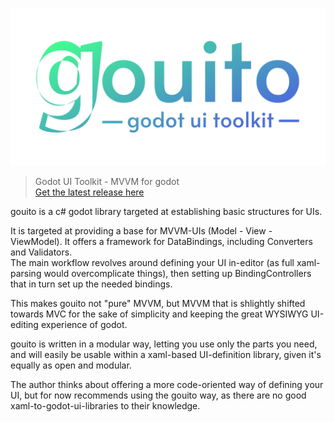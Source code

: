 ![# gouito](https://github.com/5000K/gouito/blob/master/assets/logo.png?raw=true)

> Godot UI Toolkit - MVVM for godot  
> [Get the latest release here](https://github.com/5000K/gouito/releases/latest)

gouito is a c# godot library targeted at establishing basic structures for UIs.

It is targeted at providing a base for  MVVM-UIs (Model - View - ViewModel). It offers a framework for DataBindings, including Converters and Validators.  
The main workflow revolves around defining your UI in-editor (as full xaml-parsing would overcomplicate things), then setting up BindingControllers that in turn set up the needed bindings.

This makes gouito not "pure" MVVM, but MVVM that is shlightly shifted towards MVC for the sake of simplicity and keeping the great WYSIWYG UI-editing experience of godot.

gouito is written in a modular way, letting you use only the parts you need, and will easily be usable within a xaml-based UI-definition library, given it's equally as open and modular.

The author thinks about offering a more code-oriented way of defining your UI, but for now recommends using the gouito way, as there are no good xaml-to-godot-ui-libraries to their knowledge.
